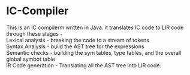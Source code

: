 # IC-Compiler
This is an IC compilerm written in Java. it translates IC code to LIR code through these stages - <br>
Lexical analysis - breaking the code to a stream of tokens<br>
Syntax Analysis - build the AST tree for the expressions<br>
Semantic checks - building the sym tables, type tables, and the overall global symbot table<br>
IR Code generation - Translating all the AST tree into LIR code.<br>
